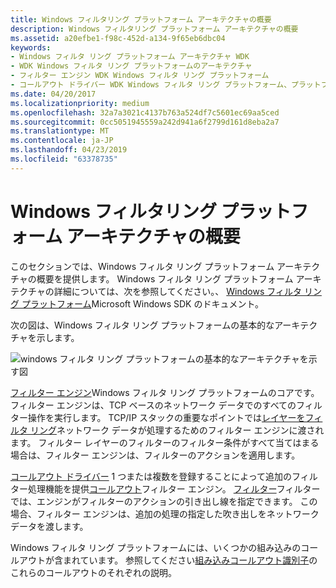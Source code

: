```yaml
---
title: Windows フィルタリング プラットフォーム アーキテクチャの概要
description: Windows フィルタリング プラットフォーム アーキテクチャの概要
ms.assetid: a20efbe1-f98c-452d-a134-9f65eb6dbc04
keywords:
- Windows フィルタ リング プラットフォーム アーキテクチャ WDK
- WDK Windows フィルタ リング プラットフォームのアーキテクチャ
- フィルター エンジン WDK Windows フィルタ リング プラットフォーム
- コールアウト ドライバー WDK Windows フィルタ リング プラットフォーム、プラットフォームのアーキテクチャ
ms.date: 04/20/2017
ms.localizationpriority: medium
ms.openlocfilehash: 32a7a3021c4137b763a524df7c5601ec69aa5ced
ms.sourcegitcommit: 0cc5051945559a242d941a6f2799d161d8eba2a7
ms.translationtype: MT
ms.contentlocale: ja-JP
ms.lasthandoff: 04/23/2019
ms.locfileid: "63378735"
---
```

# <a name="windows-filtering-platform-architecture-overview"></a>Windows フィルタリング プラットフォーム アーキテクチャの概要


このセクションでは、Windows フィルタ リング プラットフォーム アーキテクチャの概要を提供します。 Windows フィルタ リング プラットフォーム アーキテクチャの詳細については、次を参照してください。、 [Windows フィルタ リング プラットフォーム](https://go.microsoft.com/fwlink/p/?linkid=90220)Microsoft Windows SDK のドキュメント。

次の図は、Windows フィルタ リング プラットフォームの基本的なアーキテクチャを示します。

![windows フィルタ リング プラットフォームの基本的なアーキテクチャを示す図](images/wfparch.png)

[フィルター エンジン](filter-engine.md)Windows フィルタ リング プラットフォームのコアです。 フィルター エンジンは、TCP ベースのネットワーク データでのすべてのフィルター操作を実行します。 TCP/IP スタックの重要なポイントでは[レイヤーをフィルタ リング](filtering-layer.md)ネットワーク データが処理するためのフィルター エンジンに渡されます。 フィルター レイヤーのフィルターのフィルター条件がすべて当てはまる場合は、フィルター エンジンは、フィルターのアクションを適用します。

[コールアウト ドライバー](callout-driver.md) 1 つまたは複数を登録することによって追加のフィルター処理機能を提供[コールアウト](callout.md)フィルター エンジン。 [フィルター](filter.md)フィルターでは、エンジンがフィルターのアクションの引き出し線を指定できます。 この場合、フィルター エンジンは、追加の処理の指定した吹き出しをネットワーク データを渡します。

Windows フィルタ リング プラットフォームには、いくつかの組み込みのコールアウトが含まれています。 参照してください[組み込みコールアウト識別子](https://msdn.microsoft.com/library/windows/hardware/ff543857)のこれらのコールアウトのそれぞれの説明。

 

 





